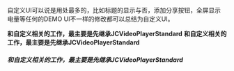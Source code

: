自定义UI可以说是用处最多的，比如标题的显示与否，添加分享按钮，全屏显示电量等任何的DEMO UI不一样的修改都可以总结为自定义UI。

**和自定义相关的工作，最主要是先继承JCVideoPlayerStandard**
**和自定义相关的工作，最主要是先继承JCVideoPlayerStandard**

##### 和自定义相关的工作，最主要是先继承JCVideoPlayerStandard